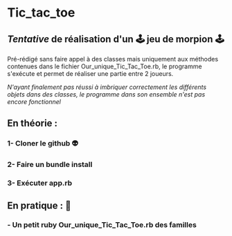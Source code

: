 # Tic_tac_toe

  ## *Tentative* de réalisation d'un 🕹 jeu de morpion 🕹

  Pré-rédigé sans faire appel à des classes mais uniquement aux méthodes contenues dans le fichier Our_unique_Tic_Tac_Toe.rb, le programme s'exécute et permet de réaliser une partie entre 2 joueurs.

  *N'ayant finalement pas réussi à imbriquer correctement les différents objets dans des classes, le programme dans son ensemble n'est pas encore fonctionnel*

  <h2> En théorie :</h2>

  ### 1- Cloner le github 👽

  ### 2- Faire un bundle install 

  ### 3- Exécuter app.rb

   <h2> En pratique : 🙈</h2>

  ### - Un petit ruby Our_unique_Tic_Tac_Toe.rb des familles
